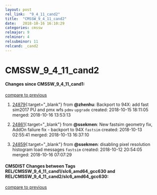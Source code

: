 ```yaml
---
layout: post
rel_link:  "9_4_11_cand2"
title:  "CMSSW_9_4_11_cand2"
date:   2018-10-16 16:10:29
categories: cmssw
relmajor: 9
relminor: 4
relsubminor: 11
relcand: _cand2
---
```


# CMSSW_9_4_11_cand2
#### Changes since CMSSW_9_4_11_cand1:
[compare to previous](https://github.com/cms-sw/cmssw/compare/CMSSW_9_4_11_cand1...CMSSW_9_4_11_cand2)



1. [24879](http://github.com/cms-sw/cmssw/pull/24879){:target="_blank"}  from **@zhenhu**: Backport to 94X: add fast sim2017 PU and pmx wfs `pdmv`  `upgrade`  created: 2018-10-15 18:11:05 merged: 2018-10-16 13:53:13



2. [24861](http://github.com/cms-sw/cmssw/pull/24861){:target="_blank"}  from **@ssekmen**: New fastsim geometry fix, AddOn faliure fix - backport to 94X `fastsim`  created: 2018-10-13 02:55:41 merged: 2018-10-13 16:37:10



3. [24859](http://github.com/cms-sw/cmssw/pull/24859){:target="_blank"}  from **@ssekmen**: disabling pixel resolution histogram load messages `fastsim`  created: 2018-10-12 20:54:05 merged: 2018-10-16 07:07:29



#### CMSDIST Changes between Tags REL/CMSSW_9_4_11_cand1/slc6_amd64_gcc630 and REL/CMSSW_9_4_11_cand2/slc6_amd64_gcc630:
[compare to previous](https://github.com/cms-sw/cmsdist/compare/REL/CMSSW_9_4_11_cand1/slc6_amd64_gcc630...REL/CMSSW_9_4_11_cand2/slc6_amd64_gcc630)


